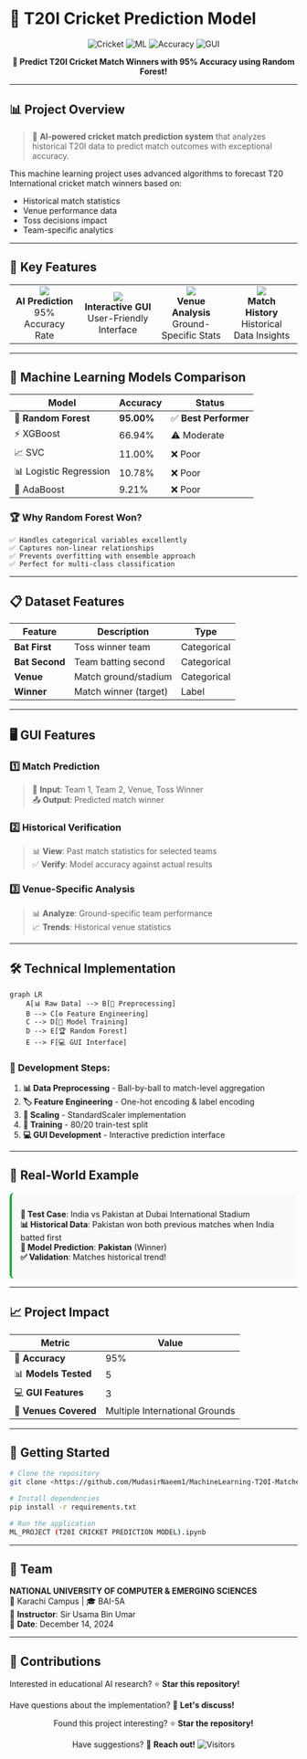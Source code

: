 # 💬 T20I Cricket Prediction Model

<div align="center">

![Cricket](https://img.shields.io/badge/Sport-Cricket-green?style=for-the-badge&logo=cricket)
![ML](https://img.shields.io/badge/Machine-Learning-blue?style=for-the-badge&logo=python)
![Accuracy](https://img.shields.io/badge/Accuracy-95%25-brightgreen?style=for-the-badge)
![GUI](https://img.shields.io/badge/GUI-Interactive-orange?style=for-the-badge)

**🎯 Predict T20I Cricket Match Winners with 95% Accuracy using Random Forest!**

</div>

---

## 📊 Project Overview

> 🚀 **AI-powered cricket match prediction system** that analyzes historical T20I data to predict match outcomes with exceptional accuracy.

This machine learning project uses advanced algorithms to forecast T20 International cricket match winners based on:
-  Historical match statistics
-  Venue performance data  
-  Toss decisions impact
-  Team-specific analytics

---

## 🎯 Key Features

<table>
<tr>
<td align="center">
<img src="https://img.icons8.com/fluency/48/000000/artificial-intelligence.png"/>
<br><b> AI Prediction</b>
<br>95% Accuracy Rate
</td>
<td align="center">
<img src="https://img.icons8.com/fluency/48/000000/monitor.png"/>
<br><b> Interactive GUI</b>
<br>User-Friendly Interface
</td>
<td align="center">
<img src="https://img.icons8.com/fluency/48/000000/stadium.png"/>
<br><b> Venue Analysis</b>
<br>Ground-Specific Stats
</td>
<td align="center">
<img src="https://img.icons8.com/fluency/48/000000/statistics.png"/>
<br><b> Match History</b>
<br>Historical Data Insights
</td>
</tr>
</table>

---

## 🔬 Machine Learning Models Comparison

| Model | Accuracy | Status |
|-------|----------|--------|
| 🌟 **Random Forest** | **95.00%** | ✅ **Best Performer** |
| ⚡ XGBoost | 66.94% | ⚠️ Moderate |
| 📈 SVC | 11.00% | ❌ Poor |
| 📊 Logistic Regression | 10.78% | ❌ Poor |
| 🔄 AdaBoost | 9.21% | ❌ Poor |

### 🏆 Why Random Forest Won?
```
✅ Handles categorical variables excellently
✅ Captures non-linear relationships  
✅ Prevents overfitting with ensemble approach
✅ Perfect for multi-class classification
```

---

## 📋 Dataset Features

<div align="left">

| Feature | Description | Type |
|---------|-------------|------|
|  **Bat First** | Toss winner team | Categorical |
|  **Bat Second** | Team batting second | Categorical |
|  **Venue** | Match ground/stadium | Categorical |
|  **Winner** | Match winner (target) | Label |

</div>

---

## 🖥️ GUI Features

### 1️⃣ Match Prediction
> 🎯 **Input**: Team 1, Team 2, Venue, Toss Winner  
> 📤 **Output**: Predicted match winner

### 2️⃣ Historical Verification  
> 📊 **View**: Past match statistics for selected teams  
> ✅ **Verify**: Model accuracy against actual results

### 3️⃣ Venue-Specific Analysis
> 📊 **Analyze**: Ground-specific team performance  
> 📈 **Trends**: Historical venue statistics

---

## 🛠️ Technical Implementation

```mermaid
graph LR
    A[📊 Raw Data] --> B[🔄 Preprocessing]
    B --> C[⚙️ Feature Engineering]
    C --> D[🎯 Model Training]
    D --> E[🏆 Random Forest]
    E --> F[💻 GUI Interface]
```

### 🔧 Development Steps:
1. **📊 Data Preprocessing** - Ball-by-ball to match-level aggregation
2. **🏷️ Feature Engineering** - One-hot encoding & label encoding  
3. **📏 Scaling** - StandardScaler implementation
4. **🎯 Training** - 80/20 train-test split
5. **💻 GUI Development** - Interactive prediction interface

---

## 🎯 Real-World Example

<div style="background-color: #f8f9fa; padding: 15px; border-radius: 8px; border-left: 4px solid #28a745;">

**📅 Test Case**: India vs Pakistan at Dubai International Stadium  
**📊 Historical Data**: Pakistan won both previous matches when India batted first  
**🎯 Model Prediction**: **Pakistan** (Winner)  
**✅ Validation**: Matches historical trend!

</div>

---

## 📈 Project Impact

<div align="left">

| Metric | Value |
|--------|-------|
| 🎯 **Accuracy** | 95% |
| 📊 **Models Tested** | 5 |
| 💻 **GUI Features** | 3 |
| 📅 **Venues Covered** | Multiple International Grounds |

</div>

---

## 🚀 Getting Started

```bash
# Clone the repository
git clone <https://github.com/MudasirNaeem1/MachineLearning-T20I-Matches-Prediction.git>

# Install dependencies  
pip install -r requirements.txt

# Run the application
ML_PROJECT (T20I CRICKET PREDICTION MODEL).ipynb
```

---

## 👥 Team

**NATIONAL UNIVERSITY OF COMPUTER & EMERGING SCIENCES**  
📍 Karachi Campus | 🎓 BAI-5A  
👤 **Instructor**: Sir Usama Bin Umar  
📅 **Date**: December 14, 2024

---

## 👤 Contributions

  Interested in educational AI research? ⭐ **Star this repository!**
  
  Have questions about the implementation? 💭 **Let's discuss!**
  
</div>
<div align="center">  
  
  Found this project interesting? ⭐ **Star the repository!**
  
  Have suggestions? 💭 **Reach out!**
  ![Visitors](https://visitor-badge.laobi.icu/badge?page_id=MudasirNaeem1.MachineLearning-T20I-Matches-Prediction)
</div>
